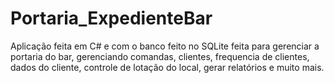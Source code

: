 # Portaria_ExpedienteBar
Aplicação feita em C# e com o banco feito no SQLite feita para gerenciar a portaria do bar, gerenciando comandas, clientes, frequencia de clientes, dados do cliente, controle de lotação do local, gerar relatórios e muito mais.
